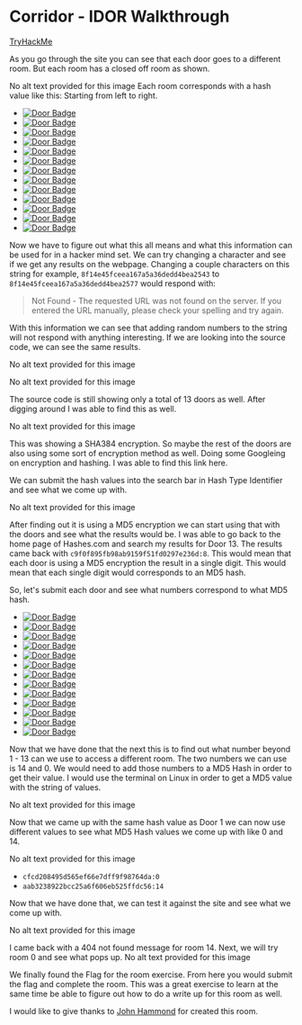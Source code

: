 # Corridor - IDOR Walkthrough
[TryHackMe](https://tryhackme.com/room/corridor)

As you go through the site you can see that each door goes to a different room. But each room has a closed off room as shown.

No alt text provided for this image
Each room corresponds with a hash value like this: Starting from left to right.

 - [![Door Badge](https://img.shields.io/badge/Door_1:-c4ca4238a0b923820dcc509a6f75849b-blue)](https://shields.io/)
 - [![Door Badge](https://img.shields.io/badge/Door_2:-c81e728d9d4c2f636f067f89cc14862c-blue)](https://shields.io/)
 - [![Door Badge](https://img.shields.io/badge/Door_3:-eccbc87e4b5ce2fe28308fd9f2a7baf3-blue)](https://shields.io/)
 - [![Door Badge](https://img.shields.io/badge/Door_4:-a87ff679a2f3e71d9181a67b7542122c-blue)](https://shields.io/)
 - [![Door Badge](https://img.shields.io/badge/Door_5:-e4da3b7fbbce2345d7772b0674a318d5-blue)](https://shields.io/)
 - [![Door Badge](https://img.shields.io/badge/Door_6:-1679091c5a880faf6fb5e6087eb1b2dc-blue)](https://shields.io/)
 - [![Door Badge](https://img.shields.io/badge/Center_Door:-8f14e45fceea167a5a36dedd4bea2543-blue)](https://shields.io/)
 - [![Door Badge](https://img.shields.io/badge/Door_8:-c51ce410c124a10e0db5e4b97fc2af39-blue)](https://shields.io/)
 - [![Door Badge](https://img.shields.io/badge/Door_9:-c20ad4d76fe97759aa27a0c99bff6710-blue)](https://shields.io/)
 - [![Door Badge](https://img.shields.io/badge/Door_10:-6512bd43d9caa6e02c990b0a82652dca-blue)](https://shields.io/)
 - [![Door Badge](https://img.shields.io/badge/Door_11:-d3d9446802a44259755d38e6d163e820-blue)](https://shields.io/)
 - [![Door Badge](https://img.shields.io/badge/Door_12:-45c48cce2e2d7fbdea1afc51c7c6ad26-blue)](https://shields.io/)
 - [![Door Badge](https://img.shields.io/badge/Door_13:-c9f0f895fb98ab9159f51fd0297e236d-blue)](https://shields.io/)

Now we have to figure out what this all means and what this information can be used for in a hacker mind set. We can try changing a character and see if we get any results on the webpage. Changing a couple characters on this string for example, `8f14e45fceea167a5a36dedd4bea2543` to `8f14e45fceea167a5a36dedd4bea2577` would respond with:

> Not Found - The requested URL was not found on the server. If you entered the URL manually, please check your spelling and try again. 

With this information we can see that adding random numbers to the string will not respond with anything interesting. If we are looking into the source code, we can see the same results.

No alt text provided for this image

No alt text provided for this image

The source code is still showing only a total of 13 doors as well. After digging around I was able to find this as well.

No alt text provided for this image

This was showing a SHA384 encryption. So maybe the rest of the doors are also using some sort of encryption method as well. Doing some Googleing on encryption and hashing. I was able to find this link here.

We can submit the hash values into the search bar in Hash Type Identifier and see what we come up with.

No alt text provided for this image

After finding out it is using a MD5 encryption we can start using that with the doors and see what the results would be. I was able to go back to the home page of Hashes.com and search my results for Door 13. The results came back with `c9f0f895fb98ab9159f51fd0297e236d:8`. This would mean that each door is using a MD5 encryption the result in a single digit. This would mean that each single digit would corresponds to an MD5 hash.

So, let's submit each door and see what numbers correspond to what MD5 hash.

 - [![Door Badge](https://img.shields.io/badge/Door_1:-c4ca4238a0b923820dcc509a6f75849b:1-red)](https://shields.io/)
 - [![Door Badge](https://img.shields.io/badge/Door_2:-c81e728d9d4c2f636f067f89cc14862c:2-red)](https://shields.io/)
 - [![Door Badge](https://img.shields.io/badge/Door_3:-eccbc87e4b5ce2fe28308fd9f2a7baf3:3-red)](https://shields.io/)
 - [![Door Badge](https://img.shields.io/badge/Door_4:-a87ff679a2f3e71d9181a67b7542122c:4-red)](https://shields.io/)
 - [![Door Badge](https://img.shields.io/badge/Door_5:-e4da3b7fbbce2345d7772b0674a318d5:5-red)](https://shields.io/)
 - [![Door Badge](https://img.shields.io/badge/Door_6:-1679091c5a880faf6fb5e6087eb1b2dc:6-red)](https://shields.io/)
 - [![Door Badge](https://img.shields.io/badge/Center_Door:-8f14e45fceea167a5a36dedd4bea2543:7-red)](https://shields.io/)
 - [![Door Badge](https://img.shields.io/badge/Door_8:-c51ce410c124a10e0db5e4b97fc2af39:8-red)](https://shields.io/)
 - [![Door Badge](https://img.shields.io/badge/Door_9:-c20ad4d76fe97759aa27a0c99bff6710:9-red)](https://shields.io/)
 - [![Door Badge](https://img.shields.io/badge/Door_10:-6512bd43d9caa6e02c990b0a82652dca:10-red)](https://shields.io/)
 - [![Door Badge](https://img.shields.io/badge/Door_11:-d3d9446802a44259755d38e6d163e820:11-red)](https://shields.io/)
 - [![Door Badge](https://img.shields.io/badge/Door_12:-45c48cce2e2d7fbdea1afc51c7c6ad26:12-red)](https://shields.io/)
 - [![Door Badge](https://img.shields.io/badge/Door_13:-c9f0f895fb98ab9159f51fd0297e236d:13-red)](https://shields.io/)

Now that we have done that the next this is to find out what number beyond 1 - 13 can we use to access a different room. The two numbers we can use is 14 and 0. We would need to add those numbers to a MD5 Hash in order to get their value. I would use the terminal on Linux in order to get a MD5 value with the string of values.

No alt text provided for this image

Now that we came up with the same hash value as Door 1 we can now use different values to see what MD5 Hash values we come up with like 0 and 14.

No alt text provided for this image

 - `cfcd208495d565ef66e7dff9f98764da:0`
 - `aab3238922bcc25a6f606eb525ffdc56:14`

Now that we have done that, we can test it against the site and see what we come up with.

No alt text provided for this image

I came back with a 404 not found message for room 14. Next, we will try room 0 and see what pops up.
No alt text provided for this image

We finally found the Flag for the room exercise. From here you would submit the flag and complete the room. This was a great exercise to learn at the same time be able to figure out how to do a write up for this room as well.

I would like to give thanks to [John Hammond](https://www.linkedin.com/in/johnhammond010/) for created this room.
